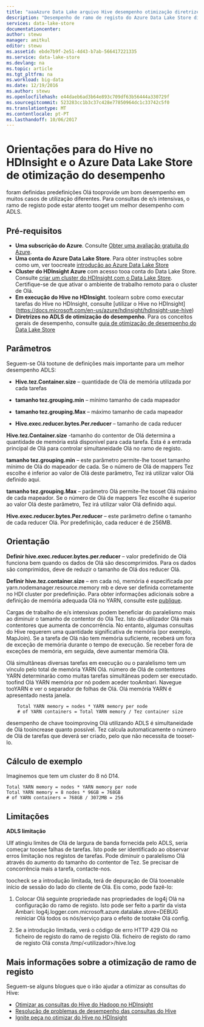 ```yaml
---
title: "aaaAzure Data Lake arquivo Hive desempenho otimização diretrizes | Microsoft Docs"
description: "Desempenho de ramo de registo do Azure Data Lake Store diretrizes de otimização"
services: data-lake-store
documentationcenter: 
author: stewu
manager: amitkul
editor: stewu
ms.assetid: ebde7b9f-2e51-4d43-b7ab-566417221335
ms.service: data-lake-store
ms.devlang: na
ms.topic: article
ms.tgt_pltfrm: na
ms.workload: big-data
ms.date: 12/19/2016
ms.author: stewu
ms.openlocfilehash: e44daeb6ad3b64e893c709df63b56444a330729f
ms.sourcegitcommit: 523283cc1b3c37c428e77850964dc1c33742c5f0
ms.translationtype: MT
ms.contentlocale: pt-PT
ms.lasthandoff: 10/06/2017
---
```

# <a name="performance-tuning-guidance-for-hive-on-hdinsight-and-azure-data-lake-store"></a>Orientações para do Hive no HDInsight e o Azure Data Lake Store de otimização do desempenho

foram definidas predefinições Olá tooprovide um bom desempenho em muitos casos de utilização diferentes.  Para consultas de e/s intensivas, o ramo de registo pode estar atento tooget um melhor desempenho com ADLS.  

## <a name="prerequisites"></a>Pré-requisitos

* **Uma subscrição do Azure**. Consulte [Obter uma avaliação gratuita do Azure](https://azure.microsoft.com/pricing/free-trial/).
* **Uma conta do Azure Data Lake Store**. Para obter instruções sobre como um, ver toocreate [introdução ao Azure Data Lake Store](data-lake-store-get-started-portal.md)
* **Cluster do HDInsight Azure** com acesso tooa conta do Data Lake Store. Consulte [criar um cluster do HDInsight com o Data Lake Store](data-lake-store-hdinsight-hadoop-use-portal.md). Certifique-se de que ativar o ambiente de trabalho remoto para o cluster de Olá.
* **Em execução do Hive no HDInsight**.  toolearn sobre como executar tarefas do Hive no HDInsight, consulte [utilizar o Hive no HDInsight] (https://docs.microsoft.com/en-us/azure/hdinsight/hdinsight-use-hive)
* **Diretrizes no ADLS de otimização do desempenho**.  Para os conceitos gerais de desempenho, consulte [guia de otimização de desempenho do Data Lake Store](https://docs.microsoft.com/en-us/azure/data-lake-store/data-lake-store-performance-tuning-guidance)

## <a name="parameters"></a>Parâmetros

Seguem-se Olá tootune de definições mais importante para um melhor desempenho ADLS:

* **Hive.tez.Container.size** – quantidade de Olá de memória utilizada por cada tarefas

* **tamanho tez.grouping.min** – mínimo tamanho de cada mapeador

* **tamanho tez.grouping.Max** – máximo tamanho de cada mapeador

* **Hive.exec.reducer.bytes.Per.reducer** – tamanho de cada reducer

**Hive.tez.Container.size** -tamanho do contentor de Olá determina a quantidade de memória está disponível para cada tarefa.  Esta é a entrada principal de Olá para controlar simultaneidade Olá no ramo de registo.  

**tamanho tez.grouping.min** – este parâmetro permite-lhe tooset tamanho mínimo de Olá do mapeador de cada.  Se o número de Olá de mappers Tez escolhe é inferior ao valor de Olá deste parâmetro, Tez irá utilizar valor Olá definido aqui.  

**tamanho tez.grouping.Max** – parâmetro Olá permite-lhe tooset Olá máximo de cada mapeador.  Se o número de Olá de mappers Tez escolhe é superior ao valor Olá deste parâmetro, Tez irá utilizar valor Olá definido aqui.  

**Hive.exec.reducer.bytes.Per.reducer** – este parâmetro define o tamanho de cada reducer Olá.  Por predefinição, cada reducer é de 256MB.  

## <a name="guidance"></a>Orientação

**Definir hive.exec.reducer.bytes.per.reducer** – valor predefinido de Olá funciona bem quando os dados de Olá são descomprimidos.  Para os dados são comprimidos, deve de reduzir o tamanho de Olá dos reducer Olá.  

**Definir hive.tez.container.size** – em cada nó, memória é especificada por yarn.nodemanager.resource.memory mb e deve ser definida corretamente no HDI cluster por predefinição.  Para obter informações adicionais sobre a definição de memória adequada Olá no YARN, consulte este [publique](https://docs.microsoft.com/en-us/azure/hdinsight/hdinsight-hadoop-hive-out-of-memory-error-oom).

Cargas de trabalho de e/s intensivas podem beneficiar do paralelismo mais ao diminuir o tamanho de contentor do Olá Tez. Isto dá-utilizador Olá mais contentores que aumenta de concorrência.  No entanto, algumas consultas do Hive requerem uma quantidade significativa de memória (por exemplo, MapJoin).  Se a tarefa de Olá não tem memória suficiente, receberá um fora de exceção de memória durante o tempo de execução.  Se receber fora de exceções de memória, em seguida, deve aumentar memória Olá.   

Olá simultâneas diversas tarefas em execução ou o paralelismo tem um vínculo pelo total de memória YARN Olá.  número de Olá de contentores YARN determinarão como muitas tarefas simultâneas podem ser executado.  toofind Olá YARN memória por nó podem aceder tooAmbari.  Navegue tooYARN e ver o separador de folhas de Olá.  Olá memória YARN é apresentado nesta janela.  

        Total YARN memory = nodes * YARN memory per node
        # of YARN containers = Total YARN memory / Tez container size
desempenho de chave tooimproving Olá utilizando ADLS é simultaneidade de Olá tooincrease quanto possível.  Tez calcula automaticamente o número de Olá de tarefas que deverá ser criado, pelo que não necessita de tooset-lo.   

## <a name="example-calculation"></a>Cálculo de exemplo

Imaginemos que tem um cluster do 8 nó D14.  

    Total YARN memory = nodes * YARN memory per node
    Total YARN memory = 8 nodes * 96GB = 768GB
    # of YARN containers = 768GB / 3072MB = 256

## <a name="limitations"></a>Limitações
**ADLS limitação** 

UIf atingiu limites de Olá de largura de banda fornecida pelo ADLS, seria começar toosee falhas de tarefas. Isto pode ser identificado ao observar erros limitação nos registos de tarefas.  Pode diminuir o paralelismo Olá através do aumento do tamanho do contentor de Tez.  Se precisar de concorrência mais a tarefa, contacte-nos.   

toocheck se a introdução limitada, terá de depuração de Olá tooenable início de sessão do lado do cliente de Olá. Eis como, pode fazê-lo:

1. Colocar Olá seguinte propriedade nas propriedades de log4j Olá na configuração do ramo de registo. Isto pode ser feito a partir da vista Ambari: log4j.logger.com.microsoft.azure.datalake.store=DEBUG reiniciar Olá todos os nós/serviço para o efeito de tootake Olá config.

2. Se a introdução limitada, verá o código de erro HTTP 429 Olá no ficheiro de registo do ramo de registo Olá. ficheiro de registo do ramo de registo Olá consta /tmp/&lt;utilizador&gt;/hive.log

## <a name="further-information-on-hive-tuning"></a>Mais informações sobre a otimização de ramo de registo

Seguem-se alguns blogues que o irão ajudar a otimizar as consultas do Hive:
* [Otimizar as consultas do Hive do Hadoop no HDInsight](https://azure.microsoft.com/en-us/documentation/articles/hdinsight-hadoop-optimize-hive-query/)
* [Resolução de problemas de desempenho das consultas do Hive](https://blogs.msdn.microsoft.com/bigdatasupport/2015/08/13/troubleshooting-hive-query-performance-in-hdinsight-hadoop-cluster/)
* [Ignite peça no otimizar do Hive no HDInsight](https://channel9.msdn.com/events/Machine-Learning-and-Data-Sciences-Conference/Data-Science-Summit-2016/MSDSS25)
